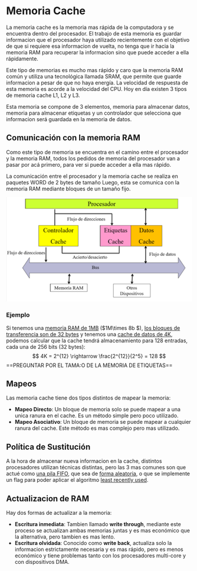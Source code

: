 # Memoria Cache

La memoria cache es la memoria mas rápida de la computadora y se encuentra dentro del procesador. El trabajo de esta memoria es guardar informacion que el procesador haya utilizado recientemente con el objetivo de que si requiere esa informacion de vuelta, no tenga que ir hacia la memoria RAM para recuperar la informacion sino que puede acceder a ella rápidamente.

Este tipo de memorias es mucho mas rápido y caro que la memoria RAM común y utiliza una tecnológica llamada SRAM, que permite que guarde informacion a pesar de que no haya energía. La velocidad de respuesta de esta memoria es acorde a la velocidad del CPU. Hoy en día existen 3 tipos de memoria cache L1, L2 y L3.

Esta memoria se compone de 3 elementos, memoria para almacenar datos, memoria para almacenar etiquetas y un controlador que selecciona que informacion será guardada en la memoria de datos.



## Comunicación con la memoria RAM

Como este tipo de memoria se encuentra en el camino entre el procesador y la memoria RAM, todos los pedidos de memoria del procesador van a pasar por acá primero, para ver si puede acceder a ella mas rápido.

La comunicación entre el procesador y la memoria cache se realiza en paquetes WORD de 2 bytes de tamaño Luego, esta se comunica con la memoria RAM mediante bloques de un tamaño fijo.

<img src="Resources/image-20191113184654683.png" alt="image-20191113184654683" style="zoom:50%;" />

### Ejemplo

Si tenemos una <u>memoria RAM de 1MB</u> ($1M\times 8b $), <u>los bloques de transferencia son de 32 bytes</u> y tenemos una <u>cache de datos de 4K</u>, podemos calcular que la cache tendrá almacenamiento para 128 entradas, cada una de 256 bits (32 bytes):
$$
4K = 2^{12} \rightarrow \frac{2^{12}}{2^5} = 128
$$
==PREGUNTAR POR EL TAMA:O DE LA MEMORIA DE ETIQUETAS==

## Mapeos

Las memoria cache tiene dos tipos distintos de mapear la memoria:

- **Mapeo Directo**: Un bloque de memoria solo se puede mapear a una unica ranura en el cache. Es un método simple pero poco utilizado.
- **Mapeo Asociativo**: Un bloque de memoria se puede mapear a cualquier ranura del cache. Este método es mas complejo pero mas utilizado.

## Política de Sustitución

A la hora de almacenar nueva informacion en la cache, distintos procesadores utilizan técnicas distintas, pero las 3 mas comunes son que actué como <u>una pila FIFO</u>, que sea de <u>forma aleatoria</u>, o que se implemente un flag para poder aplicar el algoritmo <u>least recently used</u>.

## Actualizacion de RAM

Hay dos formas de actualizar a la memoria:

- **Escritura inmediata**: Tambien llamado **write through**, mediante este proceso se actualizan ambas memorias juntas y es mas económico que la alternativa, pero tambien es mas lento.
- **Escritura olvidada**: Conocido como **write back**, actualiza solo la informacion estrictamente necesaria y es mas rápido, pero es menos económico y tiene problemas tanto con los procesadores multi-core y con dispositivos DMA.

















